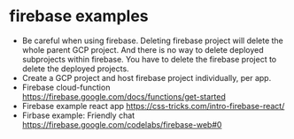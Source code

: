 # firebase examples

* Be careful when using firebase. Deleting firebase project will delete the whole parent GCP project.
  And there is no way to delete deployed subprojects within firebase. You have to delete the firebase
  project to delete the deployed projects. 
* Create a GCP project and host firebase project individually, per app.
* Firebase cloud-function
	https://firebase.google.com/docs/functions/get-started
* Firebase example react app
	https://css-tricks.com/intro-firebase-react/
* Firbase example: Friendly chat
	https://firebase.google.com/codelabs/firebase-web#0
